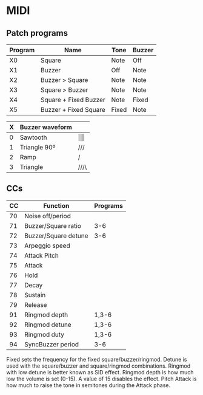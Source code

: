 # MIDI

## Patch programs

| Program | Name                                   | Tone  |  Buzzer |
|---------|----------------------------------------|-------|---------|
| X0      | Square                                 | Note  |  Off    |
| X1      | Buzzer                                 | Off   |  Note   |
| X2      | Buzzer > Square                        | Note  |  Note   |
| X3      | Square > Buzzer                        | Note  |  Note   |
| X4      | Square + Fixed Buzzer                  | Note  |  Fixed  |
| X5      | Buzzer + Fixed Square                  | Fixed |  Note   |

| X    | Buzzer waveform |        |
|------|-----------------|--------|
| 0    | Sawtooth        | \|\|\| |
| 1    | Triangle 90º    | \/\/\/ |
| 2    | Ramp            | /|/|/| |
| 3    | Triangle        | /\/\/\ |

## CCs

| CC | Function                         | Programs  |
|----|----------------------------------|-----------|
| 70 | Noise off/period                 |           |
| 71 | Buzzer/Square ratio              | 3-6       |
| 72 | Buzzer/Square detune             | 3-6       |
| 73 | Arpeggio speed                   |           |
| 74 | Attack Pitch                     |           |
| 75 | Attack                           |           |
| 76 | Hold                             |           |
| 77 | Decay                            |           |
| 78 | Sustain                          |           |
| 79 | Release                          |           |
| 91 | Ringmod depth                    | 1,3-6     |
| 92 | Ringmod detune                   | 1,3-6     |
| 93 | Ringmod duty                     | 1,3-6     |
| 94 | SyncBuzzer period                | 3-6       |

Fixed sets the frequency for the fixed square/buzzer/ringmod.
Detune is used with the square/buzzer and square/ringmod combinations.
Ringmod with low detune is better known as SID effect.
Ringmod depth is how much low the volume is set (0-15). A value of 15 disables the effect.
Pitch Attack is how much to raise the tone in semitones during the Attack phase.
